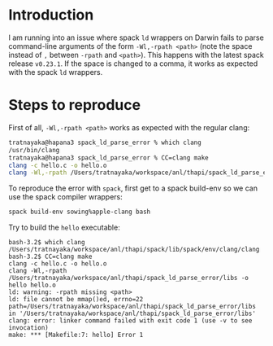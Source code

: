 # Introduction

I am running into an issue where spack `ld` wrappers on Darwin fails to parse
command-line arguments of the form `-Wl,-rpath <path>` (note the space instead
of `,` between `-rpath` and `<path>`). This happens with the latest spack
release `v0.23.1`. If the space is changed to a comma, it works as expected
with the spack `ld` wrappers.

# Steps to reproduce

First of all, `-Wl,-rpath <path>` works as expected with the regular clang:
```sh
tratnayaka@hapana3 spack_ld_parse_error % which clang
/usr/bin/clang
tratnayaka@hapana3 spack_ld_parse_error % CC=clang make
clang -c hello.c -o hello.o
clang -Wl,-rpath /Users/tratnayaka/workspace/anl/thapi/spack_ld_parse_error/libs -o hello hello.o
```
To reproduce the error with `spack`, first get to a spack build-env so we can
use the spack compiler wrappers:
```sh
spack build-env sowing%apple-clang bash
```

Try to build the `hello` executable:
```
bash-3.2$ which clang
/Users/tratnayaka/workspace/anl/thapi/spack/lib/spack/env/clang/clang
bash-3.2$ CC=clang make
clang -c hello.c -o hello.o
clang -Wl,-rpath /Users/tratnayaka/workspace/anl/thapi/spack_ld_parse_error/libs -o hello hello.o
ld: warning: -rpath missing <path>
ld: file cannot be mmap()ed, errno=22 path=/Users/tratnayaka/workspace/anl/thapi/spack_ld_parse_error/libs in '/Users/tratnayaka/workspace/anl/thapi/spack_ld_parse_error/libs'
clang: error: linker command failed with exit code 1 (use -v to see invocation)
make: *** [Makefile:7: hello] Error 1
```
